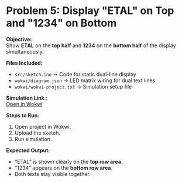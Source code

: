 # Problem 5: Display "ETAL" on Top and "1234" on Bottom

**Objective:**  
Show **ETAL** on the **top half** and **1234** on the **bottom half** of the display simultaneously.

**Files Included:**  
- `src/sketch.ino` → Code for static dual-line display  
- `wokwi/diagram.json` → LED matrix wiring for dual text lines  
- `wokwi/wokwi-project.txt` → Simulation setup file  

**Simulation Link :**  
[Open in Wokwi](https://wokwi.com/projects/446221173665420289)

**Steps to Run:**  
1. Open project in Wokwi.  
2. Upload the sketch.  
3. Run simulation.

**Expected Output:**  
- “ETAL” is shown clearly on the **top row area**.  
- “1234” appears on the **bottom row area**.  
- Both texts stay visible together.

